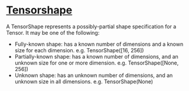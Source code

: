 # [Tensorshape](https://www.tensorflow.org/api_docs/python/tf/TensorShape)
A TensorShape represents a possibly-partial shape specification for a Tensor. It may be one of the following:

- Fully-known shape: has a known number of dimensions and a known size for each dimension. e.g. TensorShape([16, 256])
- Partially-known shape: has a known number of dimensions, and an unknown size for one or more dimension. e.g. TensorShape([None, 256])
- Unknown shape: has an unknown number of dimensions, and an unknown size in all dimensions. e.g. TensorShape(None)
